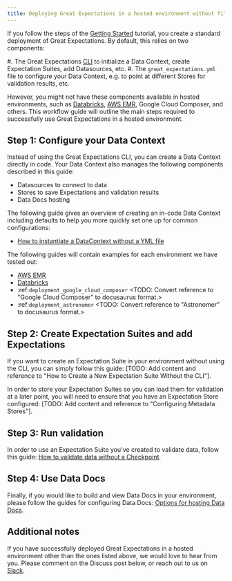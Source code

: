 ```yaml
---
title: Deploying Great Expectations in a hosted environment without file system or CLI
---
```


If you follow the steps of the [Getting Started](../tutorials/getting-started/intro) tutorial, you create a standard deployment of Great Expectations. By default, this relies on two components:

#. The Great Expectations [CLI](../guides/miscellaneous/how-to-use-the-great-expectations-cli) to initialize a Data Context, create Expectation Suites, add Datasources, etc.
#. The ``great_expectations.yml`` file to configure your Data Context, e.g. to point at different Stores for validation results, etc.


However, you might not have these components available in hosted environments, such as [Databricks](./how-to-instantiate-a-data-context-on-databricks-spark-cluster), [AWS EMR](./how-to-instantiate-a-data-context-on-an-emr-spark-cluster), Google Cloud Composer, and others. This workflow guide will outline the main steps required to successfully use Great Expectations in a hosted environment.


Step 1: Configure your Data Context
-------------------------------------
 Instead of using the Great Expectations CLI, you can create a Data Context directly in code. Your Data Context also manages the following components described in this guide:

- Datasources to connect to data
- Stores to save Expectations and validation results
- Data Docs hosting

The following guide gives an overview of creating an in-code Data Context including defaults to help you more quickly set one up for common configurations:

- [How to instantiate a DataContext without a YML file](../guides/setup/configuring-data-contexts/how-to-instantiate-a-data-context-without-a-yml-file)

The following guides will contain examples for each environment we have tested out:

- [AWS EMR](./how-to-instantiate-a-data-context-on-an-emr-spark-cluster)
- [Databricks](./how-to-instantiate-a-data-context-on-databricks-spark-cluster)
- :ref:`deployment_google_cloud_composer` <TODO: Convert reference to "Google Cloud Composer" to docusaurus format.>
- :ref:`deployment_astronomer` <TODO: Convert reference to "Astronomer" to docusaurus format.>


Step 2: Create Expectation Suites and add Expectations
-------------------------------------------------------

If you want to create an Expectation Suite in your environment without using the CLI, you can simply follow this guide: [TODO: Add content and reference to "How to Create a New Expectation Suite Without the CLI"].

In order to store your Expectation Suites so you can load them for validation at a later point, you will need to ensure that you have an Expectation Store configured: [TODO: Add content and reference to "Configuring Metadata Stores"].

Step 3: Run validation
--------------------------------

In order to use an Expectation Suite you've created to validate data, follow this guide: [How to validate data without a Checkpoint](../guides/validation/how-to-validate-data-without-a-checkpoint).

Step 4: Use Data Docs
----------------------

Finally, if you would like to build and view Data Docs in your environment, please follow the guides for configuring Data Docs: [Options for hosting Data Docs](../tutorials/getting-started/customize-your-deployment#options-for-hosting-data-docs).

Additional notes
----------------

If you have successfully deployed Great Expectations in a hosted environment other than the ones listed above, we would love to hear from you. Please comment on the Discuss post below, or reach out to us on [Slack](https://greatexpectations.io/slack).
